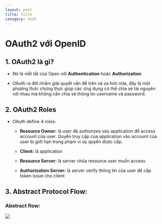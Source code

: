 ```yaml
---
layout: post
title: title
category: tech
---
```


# OAuth2 với OpenID

## 1. OAuth2 là gì?

- Nó là viết tắt của Open với <b>Authentication</b> hoặc <b>Authorization</b>

- OAuth ra đời nhằm giải quyết vấn đề trên và xa hơn nữa, đây là một phương thức chứng thực giúp các ứng dụng có thể chia sẻ tài nguyên với nhau mà không cần chia sẻ thông tin username và password.

## 2. OAuth2 Roles

- OAuth define 4 roles:

    + <b> Resource Owner:</b> là user đã authorizes vào application để access account của user. Quyền truy cập của application vào account của user bị giới hạn trong phạm vi ủy quyền được cấp.

    + <b>Client:</b> là application

    + <b>Resource Server:</b> là server chứa resource user muốn access

    + <b>Authorization Server:</b> là server verify thông tin của user để cấp token issue cho client

## 3. Abstract Protocol Flow:

### Abstract flow:

![](/images/tech-image/2020-08-17-oauth2-with-openid/abstract_flow.png)



